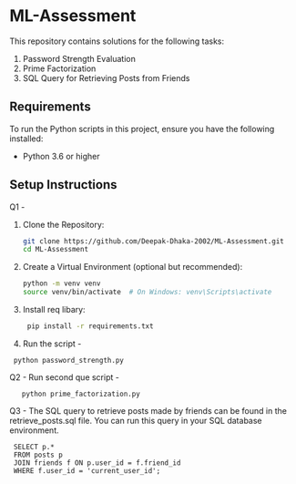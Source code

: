 # ML-Assessment
This repository contains solutions for the following tasks:
1. Password Strength Evaluation
2. Prime Factorization
3. SQL Query for Retrieving Posts from Friends

## Requirements
To run the Python scripts in this project, ensure you have the following installed:
- Python 3.6 or higher

## Setup Instructions
Q1 - 
   1. Clone the Repository:
       ```bash
       git clone https://github.com/Deepak-Dhaka-2002/ML-Assessment.git
       cd ML-Assessment
   2. Create a Virtual Environment (optional but recommended):
       ```bash
       python -m venv venv
       source venv/bin/activate  # On Windows: venv\Scripts\activate
   3. Install req libary:
      ```bash
       pip install -r requirements.txt
   4. Run the script -

     python password_strength.py

Q2 - Run second que script - 

       python prime_factorization.py

Q3 - The SQL query to retrieve posts made by friends can be found in the retrieve_posts.sql file. You can run this query in your SQL database environment.

     SELECT p.*
     FROM posts p
     JOIN friends f ON p.user_id = f.friend_id
     WHERE f.user_id = 'current_user_id';
